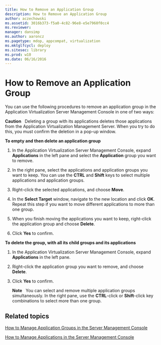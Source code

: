 ```yaml
---
title: How to Remove an Application Group
description: How to Remove an Application Group
author: aczechowski
ms.assetid: 3016b373-f5a0-4c82-96e8-e5e7960f0cc4
ms.reviewer: 
manager: dansimp
ms.author: aaroncz
ms.pagetype: mdop, appcompat, virtualization
ms.mktglfcycl: deploy
ms.sitesec: library
ms.prod: w10
ms.date: 06/16/2016
---
```



# How to Remove an Application Group


You can use the following procedures to remove an application group in the Application Virtualization Server Management Console in one of two ways:

**Caution**  
Deleting a group with its applications deletes those applications from the Application Virtualization Management Server. When you try to do this, you must confirm the deletion in a pop-up window.

 

**To empty and then delete an application group**

1.  In the Application Virtualization Server Management Console, expand **Applications** in the left pane and select the **Application** group you want to remove.

2.  In the right pane, select the applications and application groups you want to keep. You can use the **CTRL** and **Shift** keys to select multiple applications and application groups.

3.  Right-click the selected applications, and choose **Move**.

4.  In the **Select Target** window, navigate to the new location and click **OK**. Repeat this step if you want to move different applications to more than one group.

5.  When you finish moving the applications you want to keep, right-click the application group and choose **Delete**.

6.  Click **Yes** to confirm.

**To delete the group, with all its child groups and its applications**

1.  In the Application Virtualization Server Management Console, expand **Applications** in the left pane.

2.  Right-click the application group you want to remove, and choose **Delete**.

3.  Click **Yes** to confirm.

    **Note**  
    You can select and remove multiple application groups simultaneously. In the right pane, use the **CTRL**-click or **Shift**-click key combinations to select more than one group.

     

## Related topics


[How to Manage Application Groups in the Server Management Console](how-to-manage-application-groups-in-the-server-management-console.md)

[How to Manage Applications in the Server Management Console](how-to-manage-applications-in-the-server-management-console.md)

 

 





